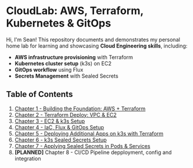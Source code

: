 # CloudLab: AWS, Terraform, Kubernetes & GitOps

Hi, I'm Sean! This repository documents and demonstrates my personal home lab for learning and showcasing **Cloud Engineering skills**, including:

- **AWS infrastructure provisioning** with Terraform
- **Kubernetes cluster setup** (k3s) on EC2
- **GitOps workflow** using Flux
- **Secrets Management** with Sealed Secrets

## Table of Contents

1. [Chapter 1 - Building the Foundation: AWS + Terraform](Chapter1-Building-the-Foundation-AWS-Terraform.md)
2. [Chapter 2 - Terraform Deploy: VPC & EC2](Chapter2-Terraform-Deploy-VPC-EC2.md)
3. [Chapter 3 - EC2 & k3s Setup](Chapter3-EC2-K3s-Setup.md)
4. [Chapter 4 - IaC, Flux & GitOps Setup](Chapter4-IaC-Flux-GitOps-Setup.md)
5. [Chapter 5 - Deploying Additional Apps on k3s with Terraform](Chapter5-Terraform-Additional-App-on-K3s.md)
6. [Chapter 6 - k3s Sealed Secrets Setup](Chapter6-K3s-Sealed-Secrets-Setup.md)
7. [Chapter 7 - Applying Sealed Secrets in Pods & Services](Chapter7-Apply-Sealed-Secrets-in-Pods-Services.md)
8. **[PLANNED]** Chapter 8 - CI/CD Pipeline depployment, config and integration
